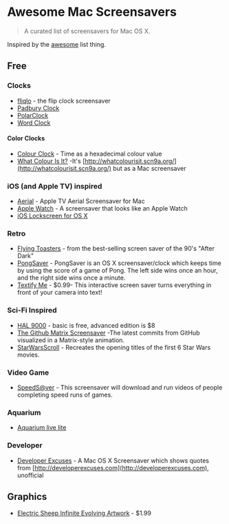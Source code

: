 # Awesome Mac Screensavers

> A curated list of screensavers for Mac OS X.

Inspired by the [awesome](https://github.com/sindresorhus/awesome) list thing.


## Free

### Clocks

- [fliqlo](http://fliqlo.com/) - the flip clock screensaver
- [Padbury Clock](http://padbury.me/clock/)
- [PolarClock](http://blog.pixelbreaker.com/polarclock)
- [Word Clock](https://www.simonheys.com/wordclock/)

#### Color Clocks

- [Colour Clock](http://www.clock.lookatjack.com/) - Time as a hexadecimal colour value
- [What Colour Is It?](https://github.com/Jonic/WhatColourIsIt-ScreenSaver) -It's [http://whatcolourisit.scn9a.org/](http://whatcolourisit.scn9a.org/) but as a Mac screensaver

### iOS (and Apple TV) inspired

- [Aerial](https://github.com/JohnCoates/Aerial) - Apple TV Aerial Screensaver for Mac
- [Apple Watch](http://www.rasmusnielsen.dk/applewatch/) - A screensaver that looks like an Apple Watch
- [iOS Lockscreen for OS X](http://littleendiangamestudios.com/project/ios-7-screen-saver/)

### Retro

- [Flying Toasters](http://en.infinisys.co.jp/product/flyingtoasters/index.shtml) - from the best-selling screen saver of the 90's "After Dark"
- [PongSaver](http://rogueamoeba.com/freebies/) - PongSaver is an OS X screensaver/clock which keeps time by using the score of a game of Pong. The left side wins once an hour, and the right side wins once a minute.
- [Textify Me](https://itunes.apple.com/us/app/textify-me/id470453599) - $0.99- This interactive screen saver turns everything in front of your camera into text!

### Sci-Fi Inspired

- [HAL 9000](http://www.halproject.com/) - basic is free, advanced edition is $8
- [The Github Matrix Screensaver](https://github.com/winterbe/github-matrix-screensaver) -The latest commits from GitHub visualized in a Matrix-style animation.
- [StarWarsScroll](http://download.cnet.com/StarWarsScroll-Screen-Saver/3000-2257_4-82580.html) - Recreates the opening titles of the first 6 Star Wars movies.

### Video Game

- [SpeedS@ver](https://github.com/orta/SpeedS-ver) - This screensaver will download and run videos of people completing speed runs of games.

### Aquarium

- [Aquarium live lite](https://itunes.apple.com/us/app/aquarium-live-lite-relaxing/id462563503)

### Developer

- [Developer Excuses](https://github.com/kimar/DeveloperExcuses) - A Mac OS X Screensaver which shows quotes from [http://developerexcuses.com](http://developerexcuses.com), unofficial

## Graphics

- [Electric Sheep Infinite Evolving Artwork](https://itunes.apple.com/us/app/electric-sheep-infinite-evolving/id444604503) - $1.99
